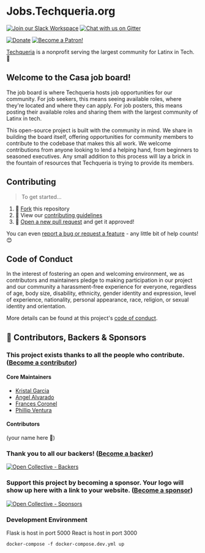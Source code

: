 # Jobs.Techqueria.org

[![Join our Slack Workspace](https://img.shields.io/badge/Slack%20Workspace-techqueria.slack.com-blue.svg?logo=slack&longCache=true&style=flat)](https://techqueria.org/slack) [![Chat with us on Gitter](https://img.shields.io/gitter/room/techqueria/Lobby.svg)](https://gitter.im/techqueria/Lobby)

[![Donate](https://opencollective.com/techqueria/tiers/donate/badge.svg?label=Donate&color=brightgreen)](https://opencollective.com/techqueria) [![Become a Patron!](https://img.shields.io/badge/Patreon-Become%20a%20Patron!-orange.svg)](https://www.patreon.com/techqueria)

[Techqueria](http://techqueria.org/) is a nonprofit serving the largest community for Latinx in Tech. 🌮

## Welcome to the Casa job board!

The job board is where Techqueria hosts job opportunities for our community. For job seekers, this means seeing available roles, where they're located and where they can apply. For job posters, this means posting their available roles and sharing them with the largest community of Latinx in tech.

This open-source project is built with the community in mind. We share in building the board itself, offering opportunities for community members to contribute to the codebase that makes this all work. We welcome contributions from anyone looking to lend a helping hand, from beginners to seasoned executives. Any small addition to this process will lay a brick in the fountain of resources that Techqueria is trying to provide its members.

## Contributing

> To get started...

1. 🍴 [Fork](https://github.com/techqueria/casa-jobs#fork-destination-box) this repository
2. 🔨 View our [contributing guidelines](.github/CONTRIBUTING.md)
3. 🎉 [Open a new pull request](https://github.com/techqueria/casa-jobs/compare) and get it approved!

You can even [report a bug or request a feature](https://github.com/techqueria/casa-jobs/issues/new/choose) - any little bit of help counts! 😊

## Code of Conduct

In the interest of fostering an open and welcoming environment, we as contributors and maintainers pledge to making participation in our project and our community a harassment-free experience for everyone, regardless of age, body size, disability, ethnicity, gender identity and expression, level of experience, nationality, personal appearance, race, religion, or sexual identity and orientation.

More details can be found at this project's [code of conduct](.github/CODE_OF_CONDUCT.md).

## 💛️ Contributors, Backers & Sponsors

### This project exists thanks to all the **people who contribute**. ([Become a contributor](.github/CONTRIBUTING.md))

#### Core Maintainers

- [Kristal Garcia](https://github.com/kgmajor)
- [Angel Alvarado](https://github.com/angelalvarado)
- [Frances Coronel](https://github.com/fvcproductions)
- [Phillip Ventura](https://github.com/fvntr)

#### Contributors

(your name here 💛️)

### Thank you to **all our backers**! ([Become a backer](https://opencollective.com/techqueria#backer))

<a href="https://opencollective.com/techqueria#backers" target="_blank" rel="noopener"><img alt="Open Collective - Backers" src="https://opencollective.com/techqueria/backers.svg?width=890"></a>

### **Support this project by becoming a sponsor.** Your logo will show up here with a link to your website. ([Become a sponsor](https://opencollective.com/techqueria#sponsor))

<a href="https://opencollective.com/techqueria#sponsor" target="_blank" rel="noopener"><img alt="Open Collective - Sponsors" src="https://opencollective.com/techqueria/sponsors.svg?width=890"></a>


### Development Environment

Flask is host in port 5000
React is host in port 3000

`docker-compose -f docker-compose.dev.yml up` 
